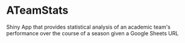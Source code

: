 # ATeamStats
Shiny App that provides statistical analysis of an academic team's performance over the course of a season given a Google Sheets URL
